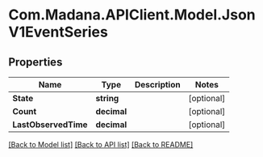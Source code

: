 
# Com.Madana.APIClient.Model.JsonV1EventSeries

## Properties

Name | Type | Description | Notes
------------ | ------------- | ------------- | -------------
**State** | **string** |  | [optional] 
**Count** | **decimal** |  | [optional] 
**LastObservedTime** | **decimal** |  | [optional] 

[[Back to Model list]](../README.md#documentation-for-models)
[[Back to API list]](../README.md#documentation-for-api-endpoints)
[[Back to README]](../README.md)

